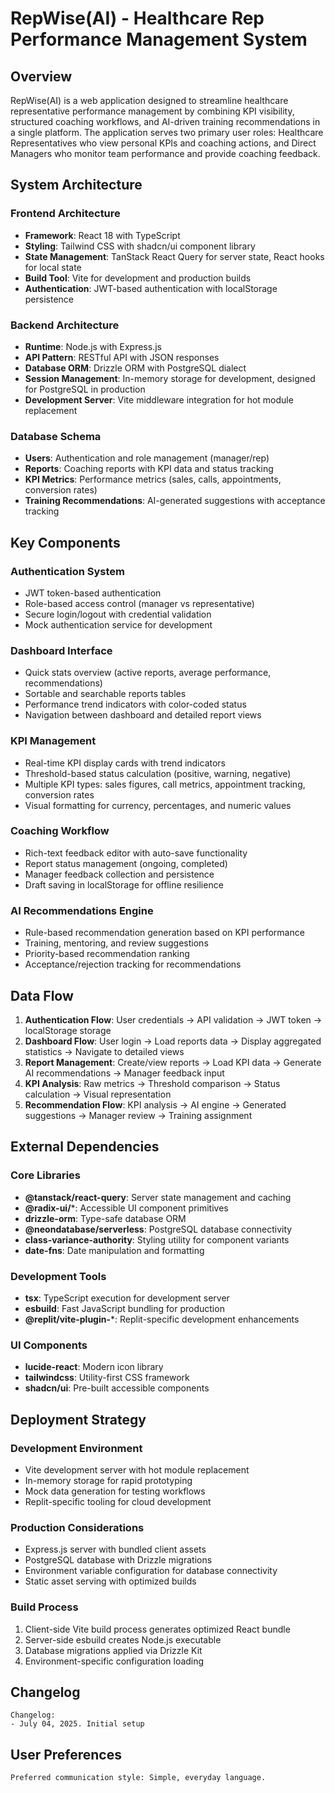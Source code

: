 # RepWise(AI) - Healthcare Rep Performance Management System

## Overview

RepWise(AI) is a web application designed to streamline healthcare representative performance management by combining KPI visibility, structured coaching workflows, and AI-driven training recommendations in a single platform. The application serves two primary user roles: Healthcare Representatives who view personal KPIs and coaching actions, and Direct Managers who monitor team performance and provide coaching feedback.

## System Architecture

### Frontend Architecture
- **Framework**: React 18 with TypeScript
- **Styling**: Tailwind CSS with shadcn/ui component library
- **State Management**: TanStack React Query for server state, React hooks for local state
- **Build Tool**: Vite for development and production builds
- **Authentication**: JWT-based authentication with localStorage persistence

### Backend Architecture
- **Runtime**: Node.js with Express.js
- **API Pattern**: RESTful API with JSON responses
- **Database ORM**: Drizzle ORM with PostgreSQL dialect
- **Session Management**: In-memory storage for development, designed for PostgreSQL in production
- **Development Server**: Vite middleware integration for hot module replacement

### Database Schema
- **Users**: Authentication and role management (manager/rep)
- **Reports**: Coaching reports with KPI data and status tracking
- **KPI Metrics**: Performance metrics (sales, calls, appointments, conversion rates)
- **Training Recommendations**: AI-generated suggestions with acceptance tracking

## Key Components

### Authentication System
- JWT token-based authentication
- Role-based access control (manager vs representative)
- Secure login/logout with credential validation
- Mock authentication service for development

### Dashboard Interface
- Quick stats overview (active reports, average performance, recommendations)
- Sortable and searchable reports tables
- Performance trend indicators with color-coded status
- Navigation between dashboard and detailed report views

### KPI Management
- Real-time KPI display cards with trend indicators
- Threshold-based status calculation (positive, warning, negative)
- Multiple KPI types: sales figures, call metrics, appointment tracking, conversion rates
- Visual formatting for currency, percentages, and numeric values

### Coaching Workflow
- Rich-text feedback editor with auto-save functionality
- Report status management (ongoing, completed)
- Manager feedback collection and persistence
- Draft saving in localStorage for offline resilience

### AI Recommendations Engine
- Rule-based recommendation generation based on KPI performance
- Training, mentoring, and review suggestions
- Priority-based recommendation ranking
- Acceptance/rejection tracking for recommendations

## Data Flow

1. **Authentication Flow**: User credentials → API validation → JWT token → localStorage storage
2. **Dashboard Flow**: User login → Load reports data → Display aggregated statistics → Navigate to detailed views
3. **Report Management**: Create/view reports → Load KPI data → Generate AI recommendations → Manager feedback input
4. **KPI Analysis**: Raw metrics → Threshold comparison → Status calculation → Visual representation
5. **Recommendation Flow**: KPI analysis → AI engine → Generated suggestions → Manager review → Training assignment

## External Dependencies

### Core Libraries
- **@tanstack/react-query**: Server state management and caching
- **@radix-ui/***: Accessible UI component primitives
- **drizzle-orm**: Type-safe database ORM
- **@neondatabase/serverless**: PostgreSQL database connectivity
- **class-variance-authority**: Styling utility for component variants
- **date-fns**: Date manipulation and formatting

### Development Tools
- **tsx**: TypeScript execution for development server
- **esbuild**: Fast JavaScript bundling for production
- **@replit/vite-plugin-***: Replit-specific development enhancements

### UI Components
- **lucide-react**: Modern icon library
- **tailwindcss**: Utility-first CSS framework
- **shadcn/ui**: Pre-built accessible components

## Deployment Strategy

### Development Environment
- Vite development server with hot module replacement
- In-memory storage for rapid prototyping
- Mock data generation for testing workflows
- Replit-specific tooling for cloud development

### Production Considerations
- Express.js server with bundled client assets
- PostgreSQL database with Drizzle migrations
- Environment variable configuration for database connectivity
- Static asset serving with optimized builds

### Build Process
1. Client-side Vite build process generates optimized React bundle
2. Server-side esbuild creates Node.js executable
3. Database migrations applied via Drizzle Kit
4. Environment-specific configuration loading

## Changelog

```
Changelog:
- July 04, 2025. Initial setup
```

## User Preferences

```
Preferred communication style: Simple, everyday language.
```